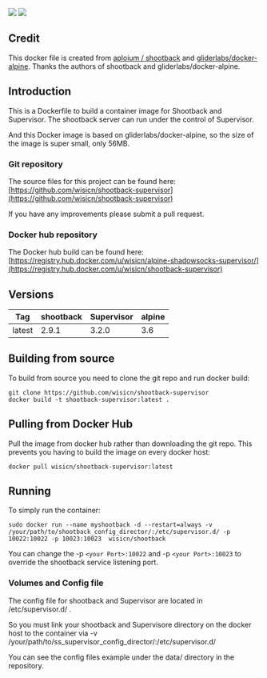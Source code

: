[![](https://images.microbadger.com/badges/version/wisicn/alpine-shadowsocks-supervisor.svg)](https://microbadger.com/images/wisicn/alpine-shadowsocks-supervisor "Get your own version badge on microbadger.com") [![](https://images.microbadger.com/badges/image/wisicn/alpine-shadowsocks-supervisor.svg)](https://microbadger.com/images/wisicn/alpine-shadowsocks-supervisor "Get your own image badge on microbadger.com")
## Credit
This docker file is created from [aploium / shootback](https://github.com/aploium/shootback) and [gliderlabs/docker-alpine](https://github.com/gliderlabs/docker-alpine). Thanks the authors of shootback and gliderlabs/docker-alpine.
## Introduction
This is a Dockerfile to build a container image for Shootback and Supervisor. The shootback server can run under the control of Supervisor.

And this Docker image is based on gliderlabs/docker-alpine, so the size of the image is super small, only 56MB.
### Git repository
The source files for this project can be found here: [https://github.com/wisicn/shootback-supervisor](https://github.com/wisicn/shootback-supervisor)

If you have any improvements please submit a pull request.
### Docker hub repository
The Docker hub build can be found here: [https://registry.hub.docker.com/u/wisicn/alpine-shadowsocks-supervisor/](https://registry.hub.docker.com/u/wisicn/shootback-supervisor)
## Versions
| Tag | shootback | Supervisor | alpine |
|-----|-------|-----|--------|
| latest | 2.9.1 | 3.2.0 | 3.6 |


## Building from source
To build from source you need to clone the git repo and run docker build:
```
git clone https://github.com/wisicn/shootback-supervisor
docker build -t shootback-supervisor:latest .
```

## Pulling from Docker Hub
Pull the image from docker hub rather than downloading the git repo. This prevents you having to build the image on every docker host:
```
docker pull wisicn/shootback-supervisor:latest
```

## Running
To simply run the container:

```
sudo docker run --name myshootback -d --restart=always -v /your/path/to/shootback_config_director/:/etc/supervisor.d/ -p 10022:10022 -p 10023:10023  wisicn/shootback
```

You can change the -p ```<your Port>:10022``` and  -p ```<your Port>:10023``` to override the shootback service listening port.

### Volumes and Config file
The config file for shootback and Supervisor are located in /etc/supervisor.d/ .

So you must link your  shootback and Supervisore directory on the docker host to the container via  -v /your/path/to/ss_supervisor_config_director/:/etc/supervisor.d/

You can see the config files example under the data/ directory in the repository.

